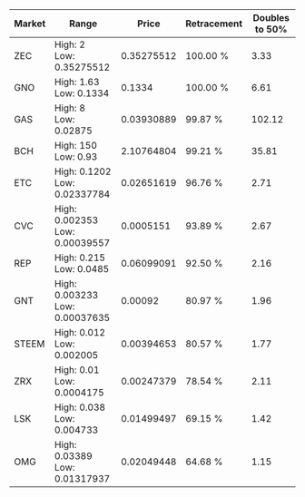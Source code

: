 | Market | Range | Price| Retracement | Doubles to 50% |
| --- | --- | --- | --- | --- |
| ZEC | High: 2<br />Low: 0.35275512 | 0.35275512 | 100.00 % | 3.33 |
| GNO | High: 1.63<br />Low: 0.1334 | 0.1334 | 100.00 % | 6.61 |
| GAS | High: 8<br />Low: 0.02875 | 0.03930889 | 99.87 % | 102.12 |
| BCH | High: 150<br />Low: 0.93 | 2.10764804 | 99.21 % | 35.81 |
| ETC | High: 0.1202<br />Low: 0.02337784 | 0.02651619 | 96.76 % | 2.71 |
| CVC | High: 0.002353<br />Low: 0.00039557 | 0.0005151 | 93.89 % | 2.67 |
| REP | High: 0.215<br />Low: 0.0485 | 0.06099091 | 92.50 % | 2.16 |
| GNT | High: 0.003233<br />Low: 0.00037635 | 0.00092 | 80.97 % | 1.96 |
| STEEM | High: 0.012<br />Low: 0.002005 | 0.00394653 | 80.57 % | 1.77 |
| ZRX | High: 0.01<br />Low: 0.0004175 | 0.00247379 | 78.54 % | 2.11 |
| LSK | High: 0.038<br />Low: 0.004733 | 0.01499497 | 69.15 % | 1.42 |
| OMG | High: 0.03389<br />Low: 0.01317937 | 0.02049448 | 64.68 % | 1.15 |
